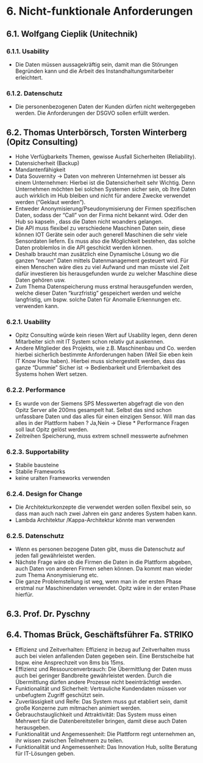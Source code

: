 # 6. Nicht-funktionale Anforderungen

## 6.1. Wolfgang Cieplik (Unitechnik)

### 6.1.1. Usability

* Die Daten müssen aussagekräftig sein, damit man die Störungen Begründen kann und die Arbeit des Instandhaltungsmitarbeiter erleichtert.

### 6.1.2. Datenschutz

* Die personenbezogenen Daten der Kunden dürfen nicht weitergegeben werden. Die Anforderungen der DSGVO sollen erfüllt werden.

## 6.2. Thomas Unterbörsch, Torsten Winterberg (Opitz Consulting)

* Hohe Verfügbarkeits Themen, gewisse Ausfall Sicherheiten (Reliability).
* Datensicherheit (Backup)
* Mandantenfähigkeit
* Data Souvernity -> Daten von mehreren Unternehmen ist besser als einem Unternehmen: Hierbei ist die Datensicherheit sehr Wichtig. Denn Unternehmen möchten bei solchen Systemen sicher sein, ob Ihre Daten auch wirklich im Hub bleiben und nicht für andere Zwecke verwendet werden (“Geklaut werden”).
* Entweder Anonymisierung/Pseudonymisierung der Firmen spezifischen Daten, sodass der “Call” von der Firma nicht bekannt wird. Oder den Hub so kapseln , dass die Daten nicht woanders gelangen.
* Die API muss flexibel zu verschiedene Maschinen Daten sein, diese können IOT Geräte sein oder auch generell Maschinen die sehr viele Sensordaten liefern. Es muss also die Möglichkeit bestehen, das solche Daten problemlos in die API geschickt werden können.
* Deshalb braucht man zusätzlich eine Dynamische Lösung wo die ganzen “neuen” Daten mittels Datenmanagement gesteuert wird. Für einen Menschen wäre dies zu viel Aufwand und man müsste viel Zeit dafür investieren bis herausgefunden wurde zu welcher Maschine diese Daten gehören usw.
* Zum Thema Datenspeicherung muss erstmal herausgefunden werden, welche dieser Daten “kurzfristig” gespeichert werden und welche langfristig, um bspw. solche Daten für Anomalie Erkennungen etc. verwenden kann.

### 6.2.1. Usability

* Opitz Consulting würde kein riesen Wert auf Usability legen, denn deren Mitarbeiter sich mit IT System schon relativ gut auskennen.
* Andere Mitglieder des Projekts, wie z.B. Maschinenbau und Co. werden hierbei sicherlich bestimmte Anforderungen haben (Weil Sie eben kein IT Know How haben). Hierbei muss sichergestellt werden, dass das ganze “Dummie” Sicher ist -> Bedienbarkeit und Erlernbarkeit des Systems hohen Wert setzen.

### 6.2.2. Performance

* Es wurde von der Siemens SPS Messwerten abgefragt die von den Opitz Server alle 200ms gesampelt hat. Selbst das sind schon unfassbare Daten und das alles für einen einzigen Sensor. Will man das alles in der Plattform haben ? Ja,Nein -> Diese * Performance Fragen soll laut Opitz gelöst werden.
* Zeitreihen Speicherung, muss extrem schnell messwerte aufnehmen

### 6.2.3. Supportability
* Stabile bausteine
* Stabile Frameworks
* keine uralten Frameworks verwenden

### 6.2.4. Design for Change
* Die Architekturkonzepte die verwendet werden sollen flexibel sein, so dass man auch nach zwei Jahren ein ganz anderes System haben kann.
* Lambda Architektur /Kappa-Architektur  könnte man verwenden

### 6.2.5. Datenschutz
* Wenn es personen bezogene Daten gibt, muss die Datenschutz auf jeden fall gewährleistet werden.
* Nächste Frage wäre ob die Firmen die Daten in die Plattform abgeben, auch Daten  von anderen Firmen sehen können. Da kommt man wieder zum Thema Anonymisierung etc.
* Die ganze Problemstellung ist weg, wenn man in der ersten Phase erstmal nur Maschinendaten verwendet. Opitz wäre in der ersten Phase hierfür.

## 6.3. Prof. Dr. Pyschny


## 6.4. Thomas Brück, Geschäftsführer Fa. STRIKO

* Effizienz und Zeitverhalten: Effizienz in bezug auf Zeitverhalten muss auch bei vielen anfallenden Daten gegeben sein. Eine Berstscheibe hat bspw. eine Ansprechzeit von 8ms bis 15ms.
* Effizienz und Ressourcenverbrauch: Die Übermittlung der Daten muss auch bei geringer Bandbreite gewährleistet werden. Durch die Übermittlung dürfen andere Prozesse nicht beeinträchtigt werden.
* Funktionalität und Sicherheit: Vertrauliche Kundendaten müssen vor unbefugtem Zugriff geschützt sein.
* Zuverlässigkeit und Reife: Das System muss gut etabliert sein, damit große Konzerne zum mitmachen animiert werden.
* Gebrauchstauglichkeit und Attraktivität: Das System muss einen Mehrwert für die Datenbereitsteller bringen, damit diese auch Daten herausgeben.
* Funktionalität und Angemessenheit: Die Plattform regt unternehmen an, ihr wissen zwischen Teilnehmern zu teilen.
* Funktionalität und Angemessenheit: Das Innovation Hub, sollte Beratung für IT-Lösungen geben.





